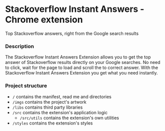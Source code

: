 # Stackoverflow Instant Answers - Chrome extension

Top Stackoverflow answers, right from the Google search results


### Description
The Stackoverflow Instant Answers Extension allows you to get the top answer of Stackoverflow results directly on your Google searches. No need to click, wait for the page to load and scroll the to correct answer.
With the Stackoverflow Instant Answers Extension you get what you need instantly.


### Project structure
- `/` contains the manifest, read me and directories
- `/imgs` contains the project's artwork
- `/libs` contains third party libraries
- `/src` contains the extension's application logic
  - `/src/utils` contains the extension's own utilities
- `/styles` contains the extension's styles
